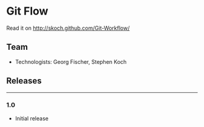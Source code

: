# Git Flow

Read it on http://skoch.github.com/Git-Workflow/

## Team
* Technologists: Georg Fischer, Stephen Koch

## Releases

---
### 1.0
* Initial release